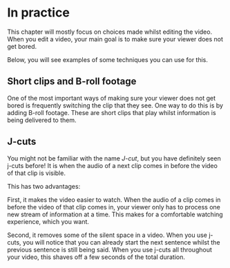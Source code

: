 # In practice
This chapter will mostly focus on choices made whilst editing the video. When you edit a video, your main goal is to make sure your viewer does not get bored.

Below, you will see examples of some techniques you can use for this.

## Short clips and B-roll footage
One of the most important ways of making sure your viewer does not get bored is frequently switching the clip that they see. 
One way to do this is by adding B-roll footage. These are short clips that play whilst information is being delivered to them.

## J-cuts
You might not be familiar with the name *J-cut*, but you have definitely seen j-cuts before! 
It is when the audio of a next clip comes in before the video of that clip is visible.

This has two advantages:

First, it makes the video easier to watch. 
When the audio of a clip comes in before the video of that clip comes in, your viewer only has to process one new stream of information at a time.
This makes for a comfortable watching experience, which you want.

Second, it removes some of the silent space in a video. When you use j-cuts, you will notice that you can already start the next 
sentence whilst the previous sentence is still being said. When you use j-cuts all throughout your video, this shaves off a few seconds of the total duration.